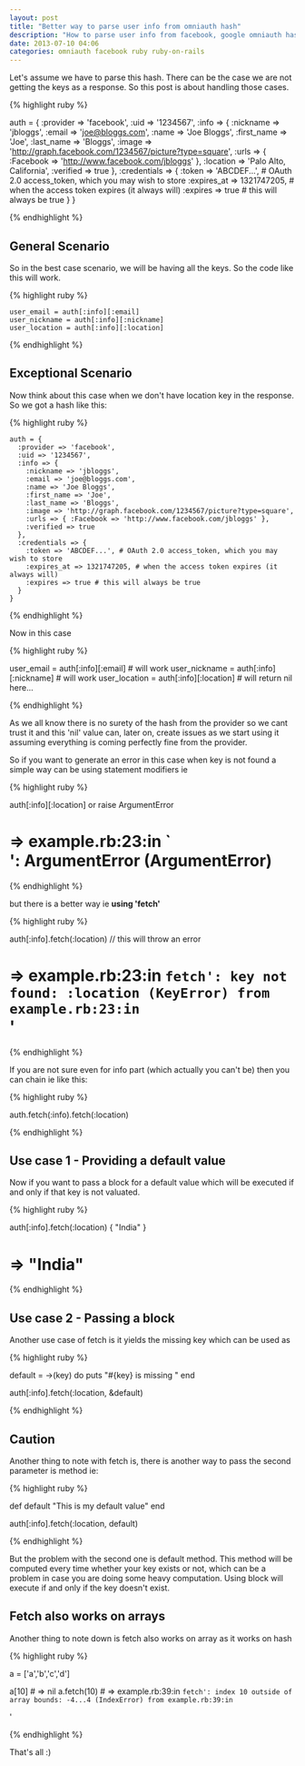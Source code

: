 ```yaml
---
layout: post
title: "Better way to parse user info from omniauth hash"
description: "How to parse user info from facebook, google omniauth hash in a better way"
date: 2013-07-10 04:06
categories: omniauth facebook ruby ruby-on-rails
---
```


Let's assume we have to parse this hash. There can be the case we are not getting the keys as a response. So this post is about handling those cases.

{% highlight ruby %}

  auth = {
    :provider => 'facebook',
    :uid => '1234567',
    :info => {
      :nickname => 'jbloggs',
      :email => 'joe@bloggs.com',
      :name => 'Joe Bloggs',
      :first_name => 'Joe',
      :last_name => 'Bloggs',
      :image => 'http://graph.facebook.com/1234567/picture?type=square',
      :urls => { :Facebook => 'http://www.facebook.com/jbloggs' },
      :location => 'Palo Alto, California',
      :verified => true
    },
    :credentials => {
      :token => 'ABCDEF...', # OAuth 2.0 access_token, which you may wish to store
      :expires_at => 1321747205, # when the access token expires (it always will)
      :expires => true # this will always be true
    }
  }

{% endhighlight %}


## General Scenario

So in the best case scenario, we will be having all the keys. So the code like this will work.

{% highlight ruby %}

    user_email = auth[:info][:email]
    user_nickname = auth[:info][:nickname]
    user_location = auth[:info][:location]

{% endhighlight %}

## Exceptional Scenario

Now think about this case when we don't have location key in the response. So we got a hash like this:

{% highlight ruby %}

    auth = {
      :provider => 'facebook',
      :uid => '1234567',
      :info => {
        :nickname => 'jbloggs',
        :email => 'joe@bloggs.com',
        :name => 'Joe Bloggs',
        :first_name => 'Joe',
        :last_name => 'Bloggs',
        :image => 'http://graph.facebook.com/1234567/picture?type=square',
        :urls => { :Facebook => 'http://www.facebook.com/jbloggs' },
        :verified => true
      },
      :credentials => {
        :token => 'ABCDEF...', # OAuth 2.0 access_token, which you may wish to store
        :expires_at => 1321747205, # when the access token expires (it always will)
        :expires => true # this will always be true
      }
    }

{% endhighlight %}




Now in this case

{% highlight ruby %}

  user_email = auth[:info][:email]   # will work
  user_nickname = auth[:info][:nickname] # will work
  user_location = auth[:info][:location] # will return nil here...

{% endhighlight %}


As we all know there is no surety of the hash from the provider so we cant trust it and this 'nil' value can, later on, create issues as we start using it assuming everything is coming perfectly fine from the provider.

So if you want to generate an error in this case when key is not found a simple way can be using statement modifiers ie


{% highlight ruby %}

  auth[:info][:location] or raise ArgumentError
  # => example.rb:23:in `<main>': ArgumentError (ArgumentError)

{% endhighlight %}

but there is a better way ie <strong> using 'fetch' </strong>

{% highlight ruby %}

   auth[:info].fetch(:location) // this will throw an error
   # =>  example.rb:23:in `fetch': key not found: :location (KeyError) from example.rb:23:in `<main>'

{% endhighlight %}

If you are not sure even for info part (which actually you can't be) then you can chain ie like this:

{% highlight ruby %}

  auth.fetch(:info).fetch(:location)

{% endhighlight %}

## Use case 1 - Providing a default value

Now if you want to pass a block for a default value which will be executed if and only if that key is not valuated.

{% highlight ruby %}

  auth[:info].fetch(:location) { "India" }
  # => "India"

{% endhighlight %}

## Use case 2 - Passing a block

Another use case of fetch is it yields the missing key which can be used as

{% highlight ruby %}

  default = ->(key) do
    puts "#{key} is missing "
  end

  auth[:info].fetch(:location, &default)

{% endhighlight %}

## Caution

Another thing to note with fetch is, there is another way to pass the second parameter is method ie:

{% highlight ruby %}

  def default
      "This is my default value"
  end

  auth[:info].fetch(:location, default)

{% endhighlight %}

But the problem with the second one is default method. This method will be computed every time whether your key exists or not, which can be a problem in case you are doing some heavy computation. Using block will execute if and only if the key doesn't exist.

## Fetch also works on arrays

Another thing to note down is fetch also works on array as it works on hash

{% highlight ruby %}

  a = ['a','b','c','d']

  a[10]  # => nil
  a.fetch(10)  # => example.rb:39:in `fetch': index 10 outside of array bounds: -4...4 (IndexError) from example.rb:39:in `<main>'

{% endhighlight %}

That's all :)
